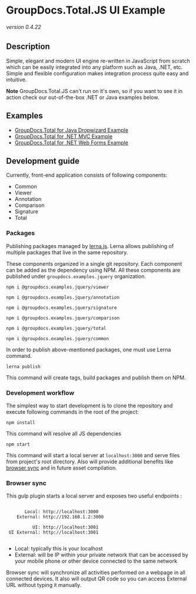 # GroupDocs.Total.JS UI Example
###### version 0.4.22


## Description
Simple, elegant and modern UI engine re-written in JavaScript from scratch which can be easily integrated into any platform such as Java, .NET, etc.
Simple and flexible configuration makes integration process quite easy and intuitive.

**Note** GroupDocs.Total.JS can't run on it's own, so if you want to see it in action check our out-of-the-box .NET or Java examples below.


## Examples
- [GroupDocs.Total for Java Dropwizard Example](https://github.com/groupdocs-total/GroupDocs.Total-for-Java-Dropwizard)
- [GroupDocs.Total for .NET MVC Example](https://github.com/groupdocs-total/GroupDocs.Total-for-NET-MVC)
- [GroupDocs.Total for .NET Web Forms Example](https://github.com/groupdocs-total/GroupDocs.Total-for-NET-WebForms)

## Development guide

Currently, front-end application consists of following components:

* Common
* Viewer
* Annotation
* Comparison
* Signature
* Total

### Packages

Publishing packages managed by [lerna.js](https://lernajs.io/). Lerna allows publishing of multiple packages that live in the same repository.

These components organized in a single git repository. Each component can be added as the dependency using NPM. All these components are published under `groupdocs.examples.jquery` organization.

```shell
npm i @groupdocs.examples.jquery/viewer
```
```shell
npm i @groupdocs.examples.jquery/annotation
```
```shell
npm i @groupdocs.examples.jquery/signature
```
```shell
npm i @groupdocs.examples.jquery/comparison
```
```shell
npm i @groupdocs.examples.jquery/total
```
```shell
npm i @groupdocs.examples.jquery/common
```

In order to publish above-mentioned packages, one must use Lerna command.

```shell
lerna publish
```

This command will create tags, build packages and publish them on NPM.

### Development workflow

The simplest way to start development is to clone the repository and execute following commands in the root of the project:

```shell
npm install
```
This command will resolve all JS dependencies

```shell
npm start
```
This command will start a local server at `localhost:3000` and serve files from project's root directory. Also will provide additional benefits like [browser sync](https://browsersync.io/) and in future asset compilation.



### Browser sync

This gulp plugin starts a local server and exposes two useful endpoints :

```shell
 
       Local: http://localhost:3000
    External: http://192.168.1.2:3000
 
          UI: http://localhost:3001
 UI External: http://localhost:3001
 
```


* Local: typically this is your localhost
* External: will be IP within your private network that can be accessed by your mobile phone or other device connected to the same network

Browser sync will synchronize all activities performed on a webpage in all connected devices. It also will output QR code so you can access External URL without typing it manually.

